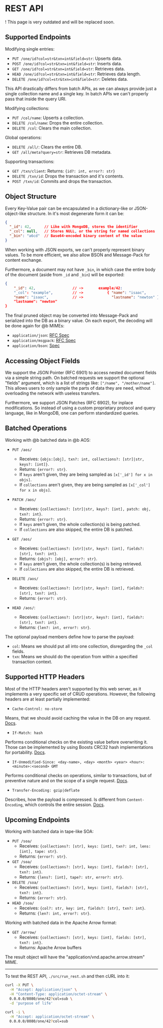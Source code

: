 # REST API

! This page is very outdated and will be replaced soon.

## Supported Endpoints

Modifying single entries:

* `PUT /one/id?col=str&txn=int&field=str`: Upserts data.
* `POST /one/id?col=str&txn=int&field=str`: Inserts data.
* `GET /one/id?col=str&txn=int&field=str`: Retrieves data.
* `HEAD /one/id?col=str&txn=int&field=str`: Retrieves data length.
* `DELETE /one/id?col=str&txn=int&field=str`: Deletes data.

This API drastically differs from batch APIs, as we can always provide just a single collection name and a single key.
In batch APIs we can't properly pass that inside the query URI.

Modifying collections:

* `PUT /col/name`: Upserts a collection.
* `DELETE /col/name`: Drops the entire collection.
* `DELETE /col`: Clears the main collection.

Global operations:

* `DELETE /all/`: Clears the entire DB.
* `GET /all/meta?query=str`: Retrieves DB metadata.

Supporting transactions:

* `GET /txn/client`: Returns: `{id?: int, error?: str}`
* `DELETE /txn/id`: Drops the transaction and it's contents.
* `POST /txn/id`: Commits and drops the transaction.

## Object Structure

Every Key-Value pair can be encapsulated in a dictionary-like or JSON-object-like structure.
In it's most degenerate form it can be:

```json
{
  "_id": 42,      // Like with MongoDB, stores the identifier
  "_col": null,   // Stores NULL, or the string for named collections
  "_bin": "a6cd"  // Base64-encoded binary content of the value
}
```

When working with JSON exports, we can't properly represent binary values.
To be more efficient, we also allow BSON and Message-Pack for content exchange.

Furthermore, a document may not have `_bin`, in which case the entire body of the document (aside from `_id` and `_bin`) will be exported:

```json
{
    "_id": 42,                 // ->       example/42:
    "_col": "example",         // ->           { "name": "isaac",
    "name": "isaac",           // ->             "lastname": "newton" }
    "lastname": "newton"
}
```

The final pruned object may be converted into Message-Pack and serialized into the DB as a binary value.
On each export, the decoding will be done again for @b MIMEs:

<ul>
<li><code class="docutils literal notranslate"><span class="pre">application/json</span></code>: <a href="https://datatracker.ietf.org/doc/html/rfc4627">RFC Spec</a></li>
<li><code class="docutils literal notranslate"><span class="pre">application/msgpack</span></code>: <a href="https://datatracker.ietf.org/doc/html/rfc6838">RFC Spec</a></li>
<li><code class="docutils literal notranslate"><span class="pre">application/bson</span></code>: <a href="https://bsonspec.org/">Spec</a></li>
</ul>

## Accessing Object Fields

We support the JSON Pointer (RFC 6901) to access nested document fields via a simple string path.
On batched requests we support the optional "fields" argument, which is a list of strings like: `["/name", "/mother/name"]`.
This allows users to only sample the parts of data they are need, without overloading the network with useless transfers.

Furthermore, we support JSON Patches (RFC 6902), for inplace modifications.
So instead of using a custom proprietary protocol and query language, like in MongoDB, one can perform standardized queries.

## Batched Operations

Working with @b batched data in @b AOS:

* `PUT /aos/`
  * Receives: `{objs:[obj], txn?: int, collections?: [str]|str, keys?: [int]}`.
  * Returns: `{error?: str}`.
  * If `keys` aren't given, they are being sampled as `[x['_id'] for x in objs]`.
  * If `collections` aren't given, they are being sampled as `[x['_col'] for x in objs]`.

* `PATCH /aos/`
  * Receives: `{collections?: [str]|str, keys?: [int], patch: obj, txn?: int}`.
  * Returns: `{error?: str}`.
  * If `keys` aren't given, the whole collection(s) is being patched.
  * If `collections` are also skipped, the entire DB is patched.

* `GET /aos/`
  * Receives: `{collections?: [str]|str, keys?: [int], fields?: [str], txn?: int}`.
  * Returns: `{objs?: [obj], error?: str}`.
  * If `keys` aren't given, the whole collection(s) is being retrieved.
  * If `collections` are also skipped, the entire DB is retrieved.

* `DELETE /aos/`
  * Receives: `{collections?: [str]|str, keys?: [int], fields?: [str], txn?: int}`.
  * Returns: `{error?: str}`.

* `HEAD /aos/`:
  * Receives: `{collections?: [str]|str, keys?: [int], fields?: [str], txn?: int}`.
  * Returns: `{len?: int, error?: str}`.

The optional payload members define how to parse the payload:

* `col`: Means we should put all into one collection, disregarding the `_col` fields.
* `txn`: Means we should do the operation from within a specified transaction context.

## Supported HTTP Headers

Most of the HTTP headers aren't supported by this web server, as it implements a very specific set of CRUD operations.
However, the following headers are at least partially implemented:

* `Cache-Control: no-store`
     
Means, that we should avoid caching the value in the DB on any request.
[Docs](https://developer.mozilla.org/en-US/docs/Web/HTTP/Headers/Cache-Control).

* `If-Match: hash`

Performs conditional checks on the existing value before overwriting it.
Those can be implemented by using Boosts CRC32 hash implementations for portability.
[Docs](https://developer.mozilla.org/en-US/docs/Web/HTTP/Headers/If-Match).

* `If-Unmodified-Since: <day-name>, <day> <month> <year> <hour>:<minute>:<second> GMT`
     
Performs conditional checks on operations, similar to transactions, but of preventive nature and on the scope of a single request.
[Docs](https://developer.mozilla.org/en-US/docs/Web/HTTP/Headers/If-Unmodified-Since).

* `Transfer-Encoding: gzip|deflate`
     
Describes, how the payload is compressed. Is different from `Content-Encoding`, which controls the entire session.
[Docs](https://developer.mozilla.org/en-US/docs/Web/HTTP/Headers/Transfer-Encoding).

## Upcoming Endpoints

Working with batched data in tape-like SOA:

* `PUT /soa/`
  * Receives: `{collections?: [str], keys: [int], txn?: int, lens: [int], tape: str}`.
  * Returns: `{error?: str}`.
* `GET /soa/`
  * Receives: `{collections?: [str], keys: [int], fields?: [str], txn?: int}`.
  * Returns: `{lens?: [int], tape?: str, error?: str}`.
* `DELETE /soa/`
  * Receives: `{collections?: [str], keys: [int], fields?: [str], txn?: int}`.
  * Returns: `{error?: str}`.
* `HEAD /soa/`
  * Receives: `{col?: str, key: int, fields?: [str], txn?: int}`.
  * Returns: `{len?: int, error?: str}`.

Working with batched data in the Apache Arrow format:

* `GET /arrow/`
  * Receives: `{collections?: [str], keys: [int], fields: [str], txn?: int}`.
  * Returns: Apache Arrow buffers

The result object will have the "application/vnd.apache.arrow.stream" MIME.

---

To test the REST API, `./src/run_rest.sh` and then cURL into it:

```sh
curl -X PUT \
  -H "Accept: Application/json" \
  -H "Content-Type: application/octet-stream" \
  0.0.0.0/8080/one/42?col=sub \
  -d 'purpose of life'

curl -i \
  -H "Accept: application/octet-stream" \
  0.0.0.0/8080/one/42?col=sub
```
